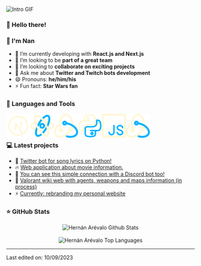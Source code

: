 ﻿![Intro GIF](intro.gif)

### 👋 Hello there!
### 👋 I'm Nan

- 🌱 I’m currently developing with **React.js and Next.js**  <!-- ? DONE -->
- 👯 I’m looking to be **part of a great team** <!-- ? DONE -->
- 🤩 I’m looking to **collaborate on exciting projects** <!-- ? DONE -->
- 💬 Ask me about **Twitter and Twitch bots development** <!-- ? DONE -->
- 😄 Pronouns: **he/him/his** <!-- ? DONE -->
- ⚡ Fun fact: **Star Wars fan** <!-- ? DONE -->


### 📐 Languages and Tools

<!-- <img align="left" height="32px" width="32px" alt="HTML logo" src="https://bit.ly/3gP4Qgx">
<img align="left" height="32px" width="32px" alt="CSS logo" src="https://bit.ly/37iML7j">
<img align="left" height="32px" width="32px" alt="JS logo" src="https://bit.ly/3r1kzxY">
<img align="left" height="32px" width="32px" alt="Node.js logo" src="https://bit.ly/3rw9m8C">
<img align="left" height="32px" width="32px" alt="Python logo" src="https://bit.ly/3nk4bGw">
<img align="left" height="32px" width="32px" alt="VS Сode logo" src="https://bit.ly/3qZmQcU">
<img align="left" height="32px" width="32px" alt="Git logo" src="https://bit.ly/34ayuYn">
<img align="left" height="32px" width="32px" alt="GitHub logo" src="https://bit.ly/3nlY4kZ"> 
<br/>-->


<img align="left" width="64" height="64" src="/dev-icons/next.png" alt="next">
<img align="left" width="64" height="64" src="/dev-icons/react.png" alt="reactjs"/>
<img align="left" width="64" height="64" src="/dev-icons/redux.png" alt="redux"/>
<img align="left" width="64" height="64" src="/dev-icons/python.png" alt="python"/>
<img align="left" width="64" height="64" src="/dev-icons/javascript.png" alt="javscript"/>
<img align="left" width="64" height="64" src="/dev-icons/redux.png" alt="nodejs">



<br/>
<br/>
<br/>

### 💻 Latest projects

<!-- BLOG_POSTS:START -->
<ul>
<li>🎯 <a href="https://github.com/HernanArevalo/twitter-lyrics-bot">Twitter bot for song lyrics on Python!</a></li> <!-- ? DONE -->
<li>🔥 <a href="https://github.com/HernanArevalo/movies-app">Web application about movie information.</a></li> <!-- ? DONE -->
<li>🚀 <a href="https://github.com/HernanArevalo/twitch-bot/blob/main/src/hooks/discord.js">You can see this simple connection with a Discord bot too!</a></li>
<li>💯 <a href="https://github.com/HernanArevalo/valo-app">Valorant wiki web with agents, weapons and maps information (in process)</a></li>
<li>⚡️ <a href="https://github.com/HernanArevalo/portfolio-next-2">Currently: rebranding my personal website</a></li>
</ul>
<!-- BLOG_POSTS:END -->

### ⭐ GitHub Stats
<div align="center">
    <img align="center" src="https://github-readme-stats.vercel.app/api?username=HernanArevalo&show_icons=true&hide_border=true&title_color=ee754a&icon_color=ee754a&text_color=f6da55&bg_color=2a5d83" alt="Hernán Arévalo Github Stats">
    <br/>
    <br/>
    <img src="https://github-readme-stats.vercel.app/api/top-langs/?username=HernanArevalo&layout=compact&hide_border=true&title_color=ee754a&icon_color=ee754a&text_color=f6da55&bg_color=2a5d83" alt="Hernán Arévalo Top Languages"/>
</div>


---

Last edited on: 10/09/2023
